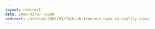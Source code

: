 ```yaml
---
layout: redirect
date: 2008-03-07 -0800
redirect: /archive/2008/03/08/back-from-mix-back-to-reality.aspx/
---
```

